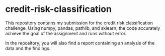 # credit-risk-classification

This repository contains my submission for the credit risk classification challenge. Using numpy, pandas, pathlib, and sklearn, the code accurately achieve the goal of the assignment and runs without error.

In the repository, you will also find a report containing an analysis of the data and the findings.
